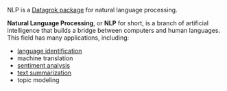 NLP is a [Datagrok package](https://datagrok.ai/help/develop/develop#packages) for natural language processing.

**Natural Language Processing**, or **NLP** for short, is a branch of artificial intelligence that builds a bridge between computers and human languages. This field has many applications, including:

- [language identification](https://github.com/datagrok-ai/public/blob/master/packages/NLP/scripts/language-detection.py)
- machine translation
- [sentiment analysis](https://github.com/datagrok-ai/public/blob/master/packages/NLP/scripts/vader-sentiment-analysis.py)
- [text summarization](https://github.com/datagrok-ai/public/blob/master/packages/NLP/scripts/extractive-summarizer.py)
- topic modeling
